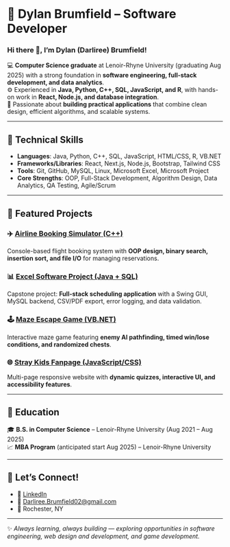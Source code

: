 # 🚀 Dylan Brumfield – Software Developer  

### Hi there 👋, I’m Dylan (Darliree) Brumfield!  

💻 **Computer Science graduate** at Lenoir-Rhyne University (graduating Aug 2025) with a strong foundation in **software engineering, full-stack development, and data analytics**.  
⚙️ Experienced in **Java, Python, C++, SQL, JavaScript, and R**, with hands-on work in **React, Node.js, and database integration**.  
🎯 Passionate about **building practical applications** that combine clean design, efficient algorithms, and scalable systems.  

---

## 🔹 Technical Skills  
- **Languages**: Java, Python, C++, SQL, JavaScript, HTML/CSS, R, VB.NET  
- **Frameworks/Libraries**: React, Next.js, Node.js, Bootstrap, Tailwind CSS  
- **Tools**: Git, GitHub, MySQL, Linux, Microsoft Excel, Microsoft Project  
- **Core Strengths**: OOP, Full-Stack Development, Algorithm Design, Data Analytics, QA Testing, Agile/Scrum  

---

## 🔹 Featured Projects  

### ✈️ [Airline Booking Simulator (C++)](#)  
Console-based flight booking system with **OOP design, binary search, insertion sort, and file I/O** for managing reservations.  

### 📊 [Excel Software Project (Java + SQL)](#)  
Capstone project: **Full-stack scheduling application** with a Swing GUI, MySQL backend, CSV/PDF export, error logging, and data validation.  

### 🕹️ [Maze Escape Game (VB.NET)](#)  
Interactive maze game featuring **enemy AI pathfinding, timed win/lose conditions, and randomized chests**.  

### 🌐 [Stray Kids Fanpage (JavaScript/CSS)](#)  
Multi-page responsive website with **dynamic quizzes, interactive UI, and accessibility features**.  

---

## 🔹 Education  
🎓 **B.S. in Computer Science** – Lenoir-Rhyne University (Aug 2021 – Aug 2025)  
📈 **MBA Program** (anticipated start Aug 2025) – Lenoir-Rhyne University  

---

## 🔹 Let’s Connect!  
- 💼 [LinkedIn](https://www.linkedin.com/in/dbrumfield)  
- 📧 Darliree.Brumfield02@gmail.com  
- 📍 Rochester, NY  

---

✨ *Always learning, always building — exploring opportunities in software engineering, web design and development, and game development.*  
